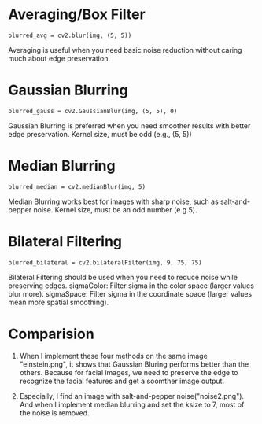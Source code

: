 # Averaging/Box Filter
```
blurred_avg = cv2.blur(img, (5, 5))
```
Averaging is useful when you need basic noise reduction without caring much about edge preservation.

# Gaussian Blurring 
```
blurred_gauss = cv2.GaussianBlur(img, (5, 5), 0)
```
Gaussian Blurring is preferred when you need smoother results with better edge preservation.
Kernel size, must be odd (e.g., (5, 5))

# Median Blurring
```
blurred_median = cv2.medianBlur(img, 5)
```
Median Blurring works best for images with sharp noise, such as salt-and-pepper noise.
Kernel size, must be an odd number (e.g.5).

# Bilateral Filtering 
```
blurred_bilateral = cv2.bilateralFilter(img, 9, 75, 75)
```
Bilateral Filtering should be used when you need to reduce noise while preserving edges.
sigmaColor: Filter sigma in the color space (larger values blur more).
sigmaSpace: Filter sigma in the coordinate space (larger values mean more spatial smoothing).


# Comparision
1. When I implement these four methods on the same image "einstein.png", it shows that Gaussian Bluring performs better than the others.
Because for facial images, we need to preserve the edge to recognize the facial features and get a soomther image output.

2. Especially, I find an image with salt-and-pepper noise("noise2.png"). And when I implement median blurring and set the ksize to 7, most of the noise is removed.
